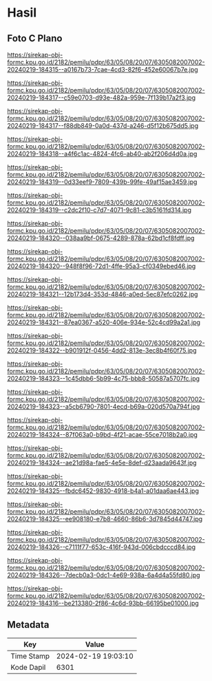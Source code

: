 # Hasil

## Foto C Plano

https://sirekap-obj-formc.kpu.go.id/2182/pemilu/pdpr/63/05/08/20/07/6305082007002-20240219-184315--a0167b73-7cae-4cd3-82f6-452e60067b7e.jpg

https://sirekap-obj-formc.kpu.go.id/2182/pemilu/pdpr/63/05/08/20/07/6305082007002-20240219-184317--c59e0703-d93e-482a-959e-7f139b17a2f3.jpg

https://sirekap-obj-formc.kpu.go.id/2182/pemilu/pdpr/63/05/08/20/07/6305082007002-20240219-184317--f88db849-0a0d-437d-a246-d5f12b675dd5.jpg

https://sirekap-obj-formc.kpu.go.id/2182/pemilu/pdpr/63/05/08/20/07/6305082007002-20240219-184318--a4f6c1ac-4824-4fc6-ab40-ab2f206d4d0a.jpg

https://sirekap-obj-formc.kpu.go.id/2182/pemilu/pdpr/63/05/08/20/07/6305082007002-20240219-184319--0d33eef9-7809-439b-99fe-49af15ae3459.jpg

https://sirekap-obj-formc.kpu.go.id/2182/pemilu/pdpr/63/05/08/20/07/6305082007002-20240219-184319--c2dc2f10-c7d7-4071-9c81-c3b5161fd314.jpg

https://sirekap-obj-formc.kpu.go.id/2182/pemilu/pdpr/63/05/08/20/07/6305082007002-20240219-184320--038aa9bf-0675-4289-878a-62bd1cf8fdff.jpg

https://sirekap-obj-formc.kpu.go.id/2182/pemilu/pdpr/63/05/08/20/07/6305082007002-20240219-184320--948f8f96-72d1-4ffe-95a3-cf0349ebed46.jpg

https://sirekap-obj-formc.kpu.go.id/2182/pemilu/pdpr/63/05/08/20/07/6305082007002-20240219-184321--12b173d4-353d-4846-a0ed-5ec87efc0262.jpg

https://sirekap-obj-formc.kpu.go.id/2182/pemilu/pdpr/63/05/08/20/07/6305082007002-20240219-184321--87ea0367-a520-406e-934e-52c4cd99a2a1.jpg

https://sirekap-obj-formc.kpu.go.id/2182/pemilu/pdpr/63/05/08/20/07/6305082007002-20240219-184322--b901912f-0456-4dd2-813e-3ec8b4f60f75.jpg

https://sirekap-obj-formc.kpu.go.id/2182/pemilu/pdpr/63/05/08/20/07/6305082007002-20240219-184323--1c45dbb6-5b99-4c75-bbb8-50587a5707fc.jpg

https://sirekap-obj-formc.kpu.go.id/2182/pemilu/pdpr/63/05/08/20/07/6305082007002-20240219-184323--a5cb6790-7801-4ecd-b69a-020d570a794f.jpg

https://sirekap-obj-formc.kpu.go.id/2182/pemilu/pdpr/63/05/08/20/07/6305082007002-20240219-184324--87f063a0-b9bd-4f21-acae-55ce7018b2a0.jpg

https://sirekap-obj-formc.kpu.go.id/2182/pemilu/pdpr/63/05/08/20/07/6305082007002-20240219-184324--ae21d98a-fae5-4e5e-8def-d23aada9643f.jpg

https://sirekap-obj-formc.kpu.go.id/2182/pemilu/pdpr/63/05/08/20/07/6305082007002-20240219-184325--fbdc6452-9830-4918-b4a1-a01daa6ae443.jpg

https://sirekap-obj-formc.kpu.go.id/2182/pemilu/pdpr/63/05/08/20/07/6305082007002-20240219-184325--ee908180-e7b8-4660-86b6-3d7845d44747.jpg

https://sirekap-obj-formc.kpu.go.id/2182/pemilu/pdpr/63/05/08/20/07/6305082007002-20240219-184326--c7111f77-653c-416f-943d-006cbdcccd84.jpg

https://sirekap-obj-formc.kpu.go.id/2182/pemilu/pdpr/63/05/08/20/07/6305082007002-20240219-184326--7decb0a3-0dc1-4e69-938a-6a4d4a55fd80.jpg

https://sirekap-obj-formc.kpu.go.id/2182/pemilu/pdpr/63/05/08/20/07/6305082007002-20240219-184316--be213380-2f86-4c6d-93bb-66195be01000.jpg


## Metadata

| Key        | Value               |
| ---------- | ------------------- |
| Time Stamp | 2024-02-19 19:03:10 |
| Kode Dapil | 6301                |



